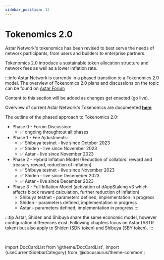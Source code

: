 ```yaml
---
sidebar_position: 12
---
```

# Tokenomics 2.0

Astar Network's tokenomics has been revised to best serve the needs of network participants, from users and builders to enterprise partners.

Tokenomics 2.0 introduce a sustainable token allocation structure and network fees as well as a lower inflation rate.

:::info
Astar Network is currently in a phased transition to a Tokenomics 2.0 model. The overview of Tokenomics 2.0 plans and discussions on the topic can be found on [Astar Forum](https://forum.astar.network/t/astar-tokenomics-2-0-a-dynamically-adjusted-inflation/4924)

Content to this section will be added as changes get enacted (go live).

Overview of current Astar Network's Tokenomics are documented **[here](../tokenomics2)**

The outline of the phased approach to Tokenomics 2.0:
- Phase 0 - Forum Discussion: 
    - ✅ ongoing throughtout all phases
- Phase 1 - Fee Ajdustments:
    - ✅ Shibuya testnet - live since October 2023
    - ✅ Shiden - live since November 2023
    - ✅ Astar - live since November 2023
- Phase 2 - Hybrid Inflation Model (Reduction of collators' reward and treasury reward, reduction of inflation)
    - ✅ Shibuya testnet - live since November 2023
    - ✅ Shiden - live since Decemeber 2023
    - ✅ Astar - live since December 2023
- Phase 3 - Full Inflation Model (activation of dAppStaking v3 which affects block reward calculation, further reduction of inflation)
    - Shibuya testnet - parameters defined, implementation in progress
    - Shiden - parameters defined, implementation in progress
    - Astar - parameters defined, implementation in progress
:::

:::tip
Astar, Shiden and Shibuya share the same economic model, however configuration differences exist. Following chapters focus on Astar (ASTR token) but also apply to Shiden (SDN token) and Shibuya (SBY token).
:::


<br/>

import DocCardList from '@theme/DocCardList';
import {useCurrentSidebarCategory} from '@docusaurus/theme-common';

<DocCardList items={useCurrentSidebarCategory().items}/>

